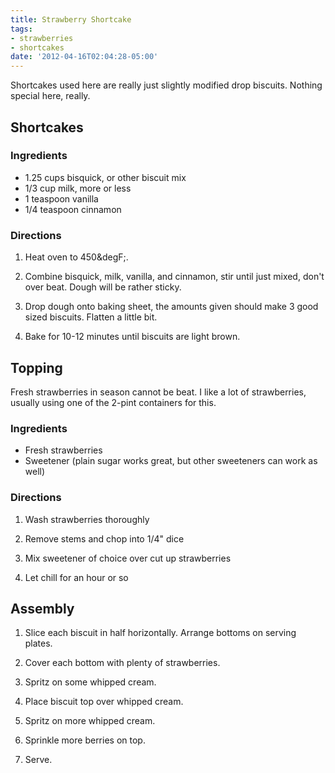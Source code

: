```yaml
---
title: Strawberry Shortcake
tags:
- strawberries
- shortcakes
date: '2012-04-16T02:04:28-05:00'
---
```

Shortcakes used here are really just slightly modified drop biscuits. Nothing special here, really.

## Shortcakes

### Ingredients

* 1.25 cups bisquick, or other biscuit mix
* 1/3 cup milk, more or less
* 1 teaspoon vanilla
* 1/4 teaspoon cinnamon


### Directions
1.  Heat oven to 450&degF;.

1.  Combine bisquick, milk, vanilla, and cinnamon, stir until just mixed, don't over beat. Dough will be rather sticky.

1.  Drop dough onto baking sheet, the amounts given should make 3 good sized biscuits. Flatten a little bit.

1.  Bake for 10-12 minutes until biscuits are light brown.

## Topping

Fresh strawberries in season cannot be beat. I like a lot of strawberries, usually using one of the 2-pint containers for this.

### Ingredients

* Fresh strawberries
* Sweetener (plain sugar works great, but other sweeteners can work as well)

### Directions

1.  Wash strawberries thoroughly

1.  Remove stems and chop into 1/4" dice

1.  Mix sweetener of choice over cut up strawberries

1.  Let chill for an hour or so

## Assembly

1.  Slice each biscuit in half horizontally. Arrange bottoms on serving plates.

1.  Cover each bottom with plenty of strawberries.

1.  Spritz on some whipped cream.

1.  Place biscuit top over whipped cream.

1.  Spritz on more whipped cream.

1.  Sprinkle more berries on top.

1.  Serve.

